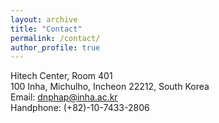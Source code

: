 ```yaml
---
layout: archive
title: "Contact"
permalink: /contact/
author_profile: true
---
```


Hitech Center, Room 401\
100 Inha, Michulho, Incheon 22212, South Korea\
Email: dnphap@inha.ac.kr\
Handphone: (+82)-10-7433-2806